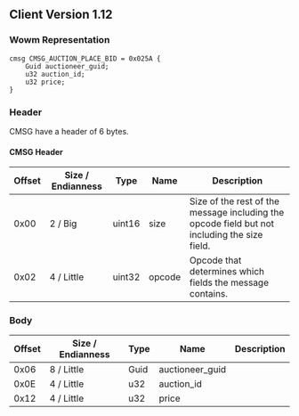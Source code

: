 ## Client Version 1.12

### Wowm Representation
```rust,ignore
cmsg CMSG_AUCTION_PLACE_BID = 0x025A {
    Guid auctioneer_guid;    
    u32 auction_id;    
    u32 price;    
}
```
### Header
CMSG have a header of 6 bytes.

#### CMSG Header
| Offset | Size / Endianness | Type   | Name   | Description |
| ------ | ----------------- | ------ | ------ | ----------- |
| 0x00   | 2 / Big           | uint16 | size   | Size of the rest of the message including the opcode field but not including the size field.|
| 0x02   | 4 / Little        | uint32 | opcode | Opcode that determines which fields the message contains.|
### Body
| Offset | Size / Endianness | Type | Name | Description |
| ------ | ----------------- | ---- | ---- | ----------- |
| 0x06 | 8 / Little | Guid | auctioneer_guid |  |
| 0x0E | 4 / Little | u32 | auction_id |  |
| 0x12 | 4 / Little | u32 | price |  |
